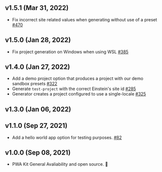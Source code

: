 ## v1.5.1 (Mar 31, 2022)
-   Fix incorrect site related values when generating without use of a preset [#470](https://github.com/SalesforceCommerceCloud/pwa-kit/pull/470)

## v1.5.0 (Jan 28, 2022)
-   Fix project generation on Windows when using WSL [#385](https://github.com/SalesforceCommerceCloud/pwa-kit/pull/385)

## v1.4.0 (Jan 27, 2022)

-   Add a demo project option that produces a project with our demo sandbox presets [#322](https://github.com/SalesforceCommerceCloud/pwa-kit/pull/322)
-   Generate `test-project` with the correct Einstein's site id [#285](https://github.com/SalesforceCommerceCloud/pwa-kit/pull/285)
-   Generator creates a project configured to use a single-locale [#325](https://github.com/SalesforceCommerceCloud/pwa-kit/pull/325)

## v1.3.0 (Jan 06, 2022)

## v1.1.0 (Sep 27, 2021)

-   Add a hello world app option for testing purposes. [#82](https://github.com/SalesforceCommerceCloud/pwa-kit/pull/82)

## v1.0.0 (Sep 08, 2021)

-   PWA Kit General Avaliability and open source. 🎉
